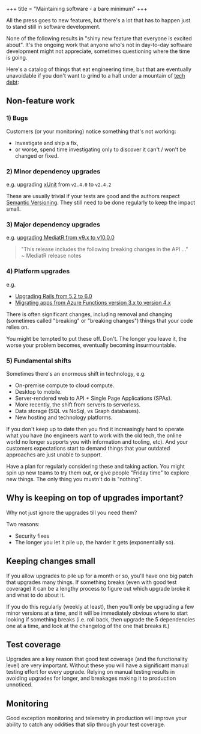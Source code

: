 +++
title = "Maintaining software - a bare minimum"
+++

All the press goes to new features, but there's a lot that has to happen just to stand still in software development.

None of the following results in "shiny new feature that everyone is excited about". It's the ongoing work that anyone who's not in day-to-day software development might not appreciate, sometimes questioning where the time is going.

Here's a catalog of things that eat engineering time, but that are eventually unavoidable if you don't want to grind to a halt under a mountain of [tech debt](/2020/07/09/approaches-to-refactoring-and-technical-debt/):

## Non-feature work

### 1) Bugs

Customers (or your monitoring) notice something that's not working:

- Investigate and ship a fix,
- or worse, spend time investigating only to discover it can't / won't be changed or fixed.

### 2) Minor dependency upgrades

e.g. upgrading [xUnit](https://www.nuget.org/packages/xunit) from `v2.4.0` to `v2.4.2`

These are usually trivial if your tests are good and the authors respect [Semantic Versioning](https://semver.org/). They still need to be done regularly to keep the impact small.

### 3) Major dependency upgrades

e.g. [upgrading MediatR from v9.x to v10.0.0](https://github.com/jbogard/MediatR/wiki/Migration-Guide-9.x-to-10.0)

> "This release includes the following breaking changes in the API ..."  
> ~ MediatR release notes

### 4) Platform upgrades

e.g.

- [Upgrading Rails from 5.2 to 6.0](https://www.fastruby.io/blog/rails/upgrades/upgrade-rails-from-5-2-to-6-0.html)
- [Migrating apps from Azure Functions version 3.x to version 4.x](https://learn.microsoft.com/en-us/azure/azure-functions/migrate-version-3-version-4?tabs=net6-in-proc%2Cazure-cli%2Clinux&pivots=programming-language-csharp)

There is often significant changes, including removal and changing (sometimes called "breaking" or "breaking changes") things that your code relies on.

You might be tempted to put these off. Don't. The longer you leave it, the worse your problem becomes, eventually becoming insurmountable.

### 5) Fundamental shifts

Sometimes there's an enormous shift in technology, e.g.

- On-premise compute to cloud compute.
- Desktop to mobile.
- Server-rendered web to API + Single Page Applications (SPAs).
- More recently, the shift from servers to serverless.
- Data storage (SQL vs NoSql, vs Graph databases).
- New hosting and technology platforms.

If you don't keep up to date then you find it increasingly hard to operate what you have (no engineers want to work with the old tech, the online world no longer supports you with information and tooling, etc). And your customers expectations start to demand things that your outdated approaches are just unable to support.

Have a plan for regularly considering these and taking action. You might spin up new teams to try them out, or give people "Friday time" to explore new things. The only thing you mustn't do is "nothing".

## Why is keeping on top of upgrades important?

Why not just ignore the upgrades till you need them?

Two reasons:

- Security fixes
- The longer you let it pile up, the harder it gets (exponentially so).

## Keeping changes small

If you allow upgrades to pile up for a month or so, you'll have one big patch that upgrades many things. If something breaks (even with good test coverage) it can be a lengthy process to figure out which upgrade broke it and what to do about it.

If you do this regularly (weekly at least), then you'll only be upgrading a few minor versions at a time, and it will be immediately obvious where to start looking if something breaks (i.e. roll back, then upgrade the 5 dependencies one at a time, and look at the changelog of the one that breaks it.)

## Test coverage

Upgrades are a key reason that good test coverage (and the functionality level) are very important. Without these you will have a significant manual testing effort for every upgrade. Relying on manual testing results in avoiding upgrades for longer, and breakages making it to production unnoticed.

## Monitoring

Good exception monitoring and telemetry in production will improve your ability to catch any oddities that slip through your test coverage.
